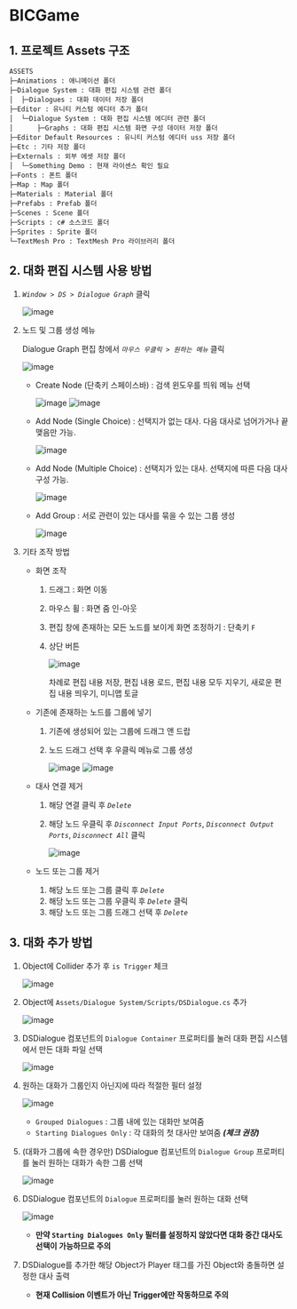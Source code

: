 # BICGame

## 1. 프로젝트 Assets 구조

```
ASSETS  
├─Animations : 애니메이션 폴더
├─Dialogue System : 대화 편집 시스템 관련 폴더
│  ├─Dialogues : 대화 데이터 저장 폴더
├─Editor : 유니티 커스텀 에디터 추가 폴더
│  └─Dialogue System : 대화 편집 시스템 에디터 관련 폴더
│      ├─Graphs : 대화 편집 시스템 화면 구성 데이터 저장 폴더
├─Editor Default Resources : 유니티 커스텀 에디터 uss 저장 폴더
├─Etc : 기타 저장 폴더
├─Externals : 외부 에셋 저장 폴더
│  └─Something Demo : 현재 라이센스 확인 필요
├─Fonts : 폰트 폴더
├─Map : Map 폴더
├─Materials : Material 폴더
├─Prefabs : Prefab 폴더
├─Scenes : Scene 폴더
├─Scripts : c# 소스코드 폴더
├─Sprites : Sprite 폴더
└─TextMesh Pro : TextMesh Pro 라이브러리 폴더
```

## 2. 대화 편집 시스템 사용 방법

1. *`Window > DS > Dialogue Graph`* 클릭

    ![image](https://user-images.githubusercontent.com/44758316/236600715-7a5b2834-7dad-4b5a-a1c4-a1d675c25cbf.png)

2. 노드 및 그룹 생성 메뉴

    Dialogue Graph 편집 창에서 *`마우스 우클릭 > 원하는 메뉴`* 클릭

    ![image](https://user-images.githubusercontent.com/44758316/236600944-dc01942e-6399-4c09-9eb1-f172e7d2270f.png)
    
    * Create Node (단축키 스페이스바) : 검색 윈도우를 띄워 메뉴 선택
    
        ![image](https://user-images.githubusercontent.com/44758316/236600993-fb76221e-acde-40f1-aeed-20b8f700b1d2.png)
        ![image](https://user-images.githubusercontent.com/44758316/236601000-922750f1-c170-42cb-9f79-50639dd7b343.png)

    * Add Node (Single Choice) : 선택지가 없는 대사. 다음 대사로 넘어가거나 끝맺음만 가능.
    
        ![image](https://user-images.githubusercontent.com/44758316/236601386-1d834f95-b192-4496-8753-f61eeabf3ef0.png)

    * Add Node (Multiple Choice) : 선택지가 있는 대사. 선택지에 따른 다음 대사 구성 가능.

        ![image](https://user-images.githubusercontent.com/44758316/236601697-06ec5d15-055c-45c3-ac4d-63198a75a41d.png)

    * Add Group : 서로 관련이 있는 대사를 묶을 수 있는 그룹 생성
    
        ![image](https://user-images.githubusercontent.com/44758316/236601766-87d538ad-c63f-4497-9d5d-86852e0972d1.png)

3. 기타 조작 방법

    * 화면 조작
        1. 드래그 : 화면 이동
        2. 마우스 휠 : 화면 줌 인-아웃
        3. 편집 창에 존재하는 모든 노드를 보이게 화면 조정하기 : 단축키 `F`   
        4. 상단 버튼
        
            ![image](https://user-images.githubusercontent.com/44758316/236601997-9adbadd5-b49a-4329-9d8a-1da92c58416b.png)
            
            차례로 편집 내용 저장, 편집 내용 로드, 편집 내용 모두 지우기, 새로운 편집 내용 띄우기, 미니맵 토글


    * 기존에 존재하는 노드를 그룹에 넣기
        1. 기존에 생성되어 있는 그룹에 드래그 앤 드랍
        2. 노드 드래그 선택 후 우클릭 메뉴로 그룹 생성
        
            ![image](https://user-images.githubusercontent.com/44758316/236602086-995a3b1e-497a-4261-be61-9ca7d053b97a.png)
            ![image](https://user-images.githubusercontent.com/44758316/236602109-06cf0f8a-0641-49d6-91c2-37dc411c9711.png)

    * 대사 연결 제거
        1. 해당 연결 클릭 후 *`Delete`*
        2. 해당 노드 우클릭 후 *`Disconnect Input Ports`*, *`Disconnect Output Ports`*, *`Disconnect All`* 클릭
        
            ![image](https://user-images.githubusercontent.com/44758316/236602195-7f10eb8a-9375-4421-b5bd-a40b79e4b6ad.png)

    * 노드 또는 그룹 제거
        1. 해당 노드 또는 그룹 클릭 후 *`Delete`*
        2. 해당 노드 또는 그룹 우클릭 후 *`Delete`* 클릭
        3. 해당 노드 또는 그룹 드래그 선택 후 *`Delete`*

## 3. 대화 추가 방법

1. Object에 Collider 추가 후 `is Trigger` 체크

    ![image](https://user-images.githubusercontent.com/44758316/236852725-9c4b2261-639e-4ac5-82bd-601823e414cb.png)

2. Object에 `Assets/Dialogue System/Scripts/DSDialogue.cs` 추가

    ![image](https://user-images.githubusercontent.com/44758316/236852819-8579c53d-69a3-42aa-9a0a-2887e762a3a0.png)

3. DSDialogue 컴포넌트의 `Dialogue Container` 프로퍼티를 눌러 대화 편집 시스템에서 만든 대화 파일 선택

    ![image](https://user-images.githubusercontent.com/44758316/236853160-f38ace94-9475-4d98-89d7-02b13a83e59e.png)

4. 원하는 대화가 그룹인지 아닌지에 따라 적절한 필터 설정

    ![image](https://user-images.githubusercontent.com/44758316/236853294-f4acbdf9-a969-4528-8a2a-96c3b7aa6857.png)

    * `Grouped Dialogues` : 그룹 내에 있는 대화만 보여줌
    * `Starting Dialogues Only` : 각 대화의 첫 대사만 보여줌 ***(체크 권장)***

5. (대화가 그룹에 속한 경우만) DSDialogue 컴포넌트의 `Dialogue Group` 프로퍼티를 눌러 원하는 대화가 속한 그룹 선택

    ![image](https://user-images.githubusercontent.com/44758316/236854090-c69ab2e5-4a09-471d-bdf5-41e5ead35bae.png)

6. DSDialogue 컴포넌트의 `Dialogue` 프로퍼티를 눌러 원하는 대화 선택

    ![image](https://user-images.githubusercontent.com/44758316/236854265-553e27d7-21be-457d-8859-db4dd953dda8.png)

    * **만약 `Starting Dialogues Only` 필터를 설정하지 않았다면 대화 중간 대사도 선택이 가능하므로 주의**

7. DSDialogue를 추가한 해당 Object가 Player 태그를 가진 Object와 충돌하면 설정한 대사 출력

    * **현재 Collision 이벤트가 아닌 Trigger에만 작동하므로 주의**